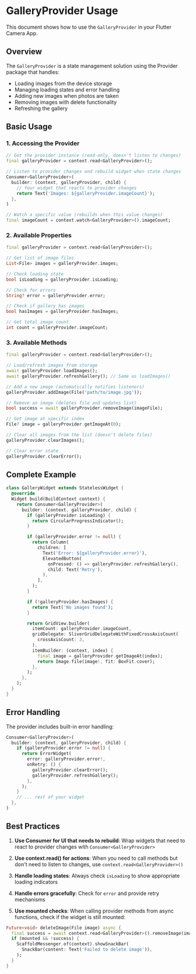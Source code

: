 # GalleryProvider Usage

This document shows how to use the `GalleryProvider` in your Flutter Camera App.

## Overview

The `GalleryProvider` is a state management solution using the Provider package that handles:
- Loading images from the device storage
- Managing loading states and error handling
- Adding new images when photos are taken
- Removing images with delete functionality
- Refreshing the gallery

## Basic Usage

### 1. Accessing the Provider

```dart
// Get the provider instance (read-only, doesn't listen to changes)
final galleryProvider = context.read<GalleryProvider>();

// Listen to provider changes and rebuild widget when state changes
Consumer<GalleryProvider>(
  builder: (context, galleryProvider, child) {
    // Your widget that reacts to provider changes
    return Text('Images: ${galleryProvider.imageCount}');
  },
)

// Watch a specific value (rebuilds when this value changes)
final imageCount = context.watch<GalleryProvider>().imageCount;
```

### 2. Available Properties

```dart
final galleryProvider = context.read<GalleryProvider>();

// Get list of image files
List<File> images = galleryProvider.images;

// Check loading state
bool isLoading = galleryProvider.isLoading;

// Check for errors
String? error = galleryProvider.error;

// Check if gallery has images
bool hasImages = galleryProvider.hasImages;

// Get total image count
int count = galleryProvider.imageCount;
```

### 3. Available Methods

```dart
final galleryProvider = context.read<GalleryProvider>();

// Load/refresh images from storage
await galleryProvider.loadImages();
await galleryProvider.refreshGallery(); // Same as loadImages()

// Add a new image (automatically notifies listeners)
galleryProvider.addImage(File('path/to/image.jpg'));

// Remove an image (deletes file and updates list)
bool success = await galleryProvider.removeImage(imageFile);

// Get image at specific index
File? image = galleryProvider.getImageAt(0);

// Clear all images from the list (doesn't delete files)
galleryProvider.clearImages();

// Clear error state
galleryProvider.clearError();
```

## Complete Example

```dart
class GalleryWidget extends StatelessWidget {
  @override
  Widget build(BuildContext context) {
    return Consumer<GalleryProvider>(
      builder: (context, galleryProvider, child) {
        if (galleryProvider.isLoading) {
          return CircularProgressIndicator();
        }

        if (galleryProvider.error != null) {
          return Column(
            children: [
              Text('Error: ${galleryProvider.error}'),
              ElevatedButton(
                onPressed: () => galleryProvider.refreshGallery(),
                child: Text('Retry'),
              ),
            ],
          );
        }

        if (!galleryProvider.hasImages) {
          return Text('No images found');
        }

        return GridView.builder(
          itemCount: galleryProvider.imageCount,
          gridDelegate: SliverGridDelegateWithFixedCrossAxisCount(
            crossAxisCount: 3,
          ),
          itemBuilder: (context, index) {
            final image = galleryProvider.getImageAt(index);
            return Image.file(image!, fit: BoxFit.cover);
          },
        );
      },
    );
  }
}
```

## Error Handling

The provider includes built-in error handling:

```dart
Consumer<GalleryProvider>(
  builder: (context, galleryProvider, child) {
    if (galleryProvider.error != null) {
      return ErrorWidget(
        error: galleryProvider.error!,
        onRetry: () {
          galleryProvider.clearError();
          galleryProvider.refreshGallery();
        },
      );
    }
    // ... rest of your widget
  },
)
```

## Best Practices

1. **Use Consumer for UI that needs to rebuild**: Wrap widgets that need to react to provider changes with `Consumer<GalleryProvider>`

2. **Use context.read() for actions**: When you need to call methods but don't need to listen to changes, use `context.read<GalleryProvider>()`

3. **Handle loading states**: Always check `isLoading` to show appropriate loading indicators

4. **Handle errors gracefully**: Check for `error` and provide retry mechanisms

5. **Use mounted checks**: When calling provider methods from async functions, check if the widget is still mounted:

```dart
Future<void> deleteImage(File image) async {
  final success = await context.read<GalleryProvider>().removeImage(image);
  if (mounted && !success) {
    ScaffoldMessenger.of(context).showSnackBar(
      SnackBar(content: Text('Failed to delete image')),
    );
  }
}
```
